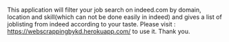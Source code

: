 This application will filter your job search on indeed.com by domain, location and skill(which can not be done easily in indeed) and gives a list of joblisting from indeed according to your taste.
Please visit : https://webscrappingbykd.herokuapp.com/ to use it.
Thank you.
